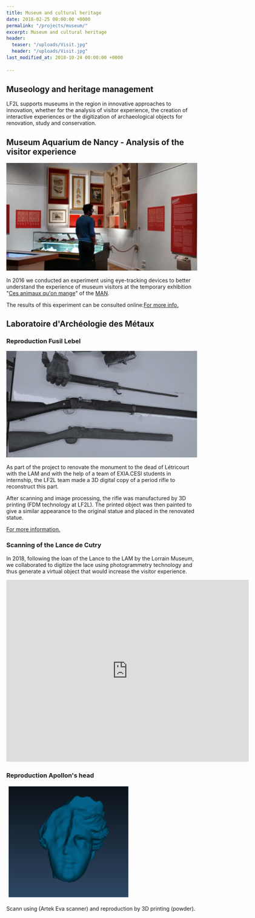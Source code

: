```yaml
---
title: Museum and cultural heritage
date: 2018-02-25 00:00:00 +0000
permalink: "/projects/museum/"
excerpt: Museum and cultural heritage
header:
  teaser: "/uploads/Visit.jpg"
  header: "/uploads/Visit.jpg"
last_modified_at: 2018-10-24 00:00:00 +0000

---
```

## Museology and heritage management

LF2L supports museums in the region in innovative approaches to innovation, whether for the analysis of visitor experience, the creation of interactive experiences or the digitization of archaeological objects for renovation, study and conservation.

## Museum Aquarium de Nancy - Analysis of the visitor experience

![](/uploads/Visit.jpg)

In 2016 we conducted an experiment using eye-tracking devices to better understand the experience of museum visitors at the temporary exhibition "[Ces animaux qu'on mange](http://cesanimauxquonmange.fr/v2/ "http://cesanimauxquonmange")" of the [MAN](http://www.museumaquariumdenancy.eu "http://www.museumaquariumdenancy").

The results of this experiment can be consulted online:[For more info.](https://www.researchgate.net/profile/Giovanny_Arbelaez_Garces/publication/321058024_Understanding_Museum_visitors%27_experience_through_an_Eye-tracking_study_and_a_Living_Lab_approach/links/5a0af546a6fdccc69ed9c34c/Understanding-Museum-visitors-experience-through-an-Eye-tracking-study-and-a-Living-Lab-approach.pdf "https://www.researchgate.net/profile/Giovanny_Arbelaez_Garces/publication/321058024_Understanding_Museum_visitors%27_experience_through_an_Eye-tracking_study_and_a_Living_Lab_approach/links/5a0af546a6fdccc69ed9c34c/Understanding-Museum-visitors-experience-through-an-Eye-tracking-study-and-a-Living-Lab-approach.pdf")


## Laboratoire d'Archéologie des Métaux

### Reproduction Fusil Lebel

![](/uploads/photo_finale.png)

As part of the project to renovate the monument to the dead of Létricourt with the LAM and with the help of a team of EXIA.CESI students in internship, the LF2L team made a 3D digital copy of a period rifle to reconstruct this part.

After scanning and image processing, the rifle was manufactured by 3D printing (FDM technology at LF2L). The printed object was then painted to give a similar appearance to the original statue and placed in the renovated statue.

[For more information.](https://factuel.univ-lorraine.fr/node/9664 "https://factuel.univ-lorraine.fr/node/9664")


### Scanning of the Lance de Cutry

In 2018, following the loan of the Lance to the LAM by the Lorrain Museum, we collaborated to digitize the lace using photogrammetry technology and thus generate a virtual object that would increase the visitor experience.

<iframe allowfullscreen webkitallowfullscreen width="640" height="480" frameborder="0" seamless src="https://p3d.in/e/aiYjc"></iframe>

### Reproduction Apollon's head

![](/uploads/tete-apollon.png)

Scann using (Artek Eva scanner) and reproduction by 3D printing (powder).
